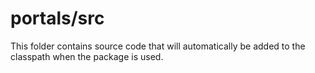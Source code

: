 # portals/src

This folder contains source code that will automatically be added to the classpath when
the package is used.
